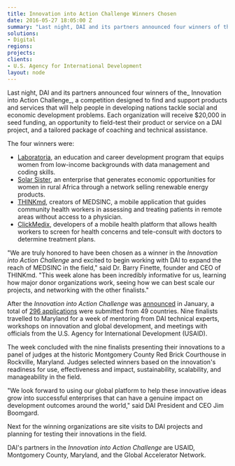 ```yaml
---
title: Innovation into Action Challenge Winners Chosen
date: 2016-05-27 18:05:00 Z
summary: "Last night, DAI and its partners announced four winners of the _Innovation into Action Challenge_, a competition designed to find and support products and services that will help people in developing nations tackle social and economic development problems."
solutions:
- Digital
regions:
projects:
clients:
- U.S. Agency for International Development
layout: node
---
```

Last night, DAI and its partners announced four winners of the_ Innovation into Action Challenge_, a competition designed to find and support products and services that will help people in developing nations tackle social and economic development problems. Each organization will receive $20,000 in seed funding, an opportunity to field-test their product or service on a DAI project, and a tailored package of coaching and technical assistance.
<!--more-->
The four winners were:

* [Laboratoria][1], an education and career development program that equips women from low-income backgrounds with data management and coding skills.
* [Solar Sister][2], an enterprise that generates economic opportunities for women in rural Africa through a network selling renewable energy products.
* [THINKmd][3], creators of MEDSINC, a mobile application that guides community health workers in assessing and treating patients in remote areas without access to a physician.
* [ClickMedix][4], developers of a mobile health platform that allows health workers to screen for health concerns and tele-consult with doctors to determine treatment plans.

"We are truly honored to have been chosen as a winner in the _Innovation into Action Challenge_ and excited to begin working with DAI to expand the reach of MEDSINC in the field," said Dr. Barry Finette, founder and CEO of THINKmd. "This week alone has been incredibly informative for us, learning how major donor organizations work, seeing how we can best scale our projects, and networking with the other finalists."

After the _Innovation into Action Challenge_ was [announced][5] in January, a total of [296 applications][6] were submitted from 49 countries. Nine finalists travelled to Maryland for a week of mentoring from DAI technical experts, workshops on innovation and global development, and meetings with officials from the U.S. Agency for International Development (USAID).

The week concluded with the nine finalists presenting their innovations to a panel of judges at the historic Montgomery County Red Brick Courthouse in Rockville, Maryland. Judges selected winners based on the innovation's readiness for use, effectiveness and impact, sustainability, scalability, and manageability in the field.

"We look forward to using our global platform to help these innovative ideas grow into successful enterprises that can have a genuine impact on development outcomes around the world," said DAI President and CEO Jim Boomgard.

Next for the winning organizations are site visits to DAI projects and planning for testing their innovations in the field.

DAI's partners in the _Innovation into Action Challenge_ are USAID, Montgomery County, Maryland, and the Global Accelerator Network.

[1]: http://laboratoria.la/en
[2]: http://www.solarsister.org/
[3]: http://www.thinkmd.org/
[4]: http://clickmedix.com/
[5]: /news/dai-and-partners-launch-innovation-action-challenge
[6]: /assets/images/news/innovation_graphic.jpg
